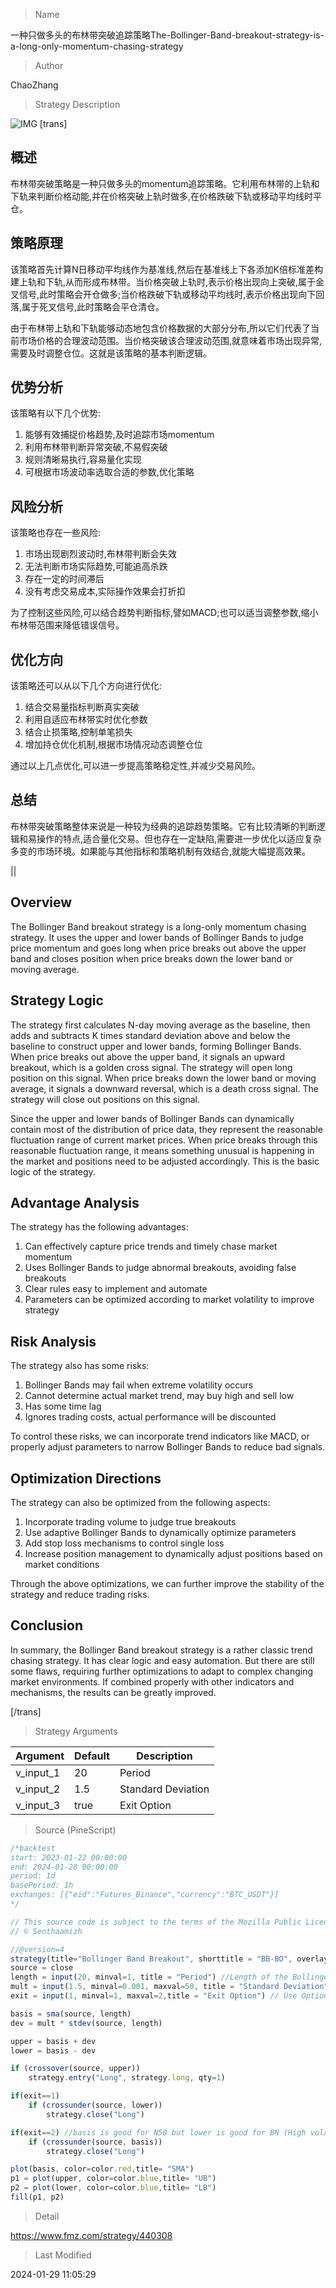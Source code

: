 
> Name

一种只做多头的布林带突破追踪策略The-Bollinger-Band-breakout-strategy-is-a-long-only-momentum-chasing-strategy

> Author

ChaoZhang

> Strategy Description

![IMG](https://www.fmz.com/upload/asset/d17c4a3eee3ae1ca2d.png)
[trans]

## 概述

布林带突破策略是一种只做多头的momentum追踪策略。它利用布林带的上轨和下轨来判断价格动能,并在价格突破上轨时做多,在价格跌破下轨或移动平均线时平仓。

## 策略原理

该策略首先计算N日移动平均线作为基准线,然后在基准线上下各添加K倍标准差构建上轨和下轨,从而形成布林带。当价格突破上轨时,表示价格出现向上突破,属于金叉信号,此时策略会开仓做多;当价格跌破下轨或移动平均线时,表示价格出现向下回落,属于死叉信号,此时策略会平仓清仓。

由于布林带上轨和下轨能够动态地包含价格数据的大部分分布,所以它们代表了当前市场价格的合理波动范围。当价格突破该合理波动范围,就意味着市场出现异常,需要及时调整仓位。这就是该策略的基本判断逻辑。

## 优势分析

该策略有以下几个优势:

1. 能够有效捕捉价格趋势,及时追踪市场momentum
2. 利用布林带判断异常突破,不易假突破
3. 规则清晰易执行,容易量化实现
4. 可根据市场波动率选取合适的参数,优化策略

## 风险分析 

该策略也存在一些风险:  

1. 市场出现剧烈波动时,布林带判断会失效
2. 无法判断市场实际趋势,可能追高杀跌
3. 存在一定的时间滞后
4. 没有考虑交易成本,实际操作效果会打折扣

为了控制这些风险,可以结合趋势判断指标,譬如MACD;也可以适当调整参数,缩小布林带范围来降低错误信号。

## 优化方向

该策略还可以从以下几个方向进行优化:

1. 结合交易量指标判断真实突破
2. 利用自适应布林带实时优化参数
3. 结合止损策略,控制单笔损失
4. 增加持仓优化机制,根据市场情况动态调整仓位

通过以上几点优化,可以进一步提高策略稳定性,并减少交易风险。

## 总结

布林带突破策略整体来说是一种较为经典的追踪趋势策略。它有比较清晰的判断逻辑和易操作的特点,适合量化交易。但也存在一定缺陷,需要进一步优化以适应复杂多变的市场环境。如果能与其他指标和策略机制有效结合,就能大幅提高效果。

||

## Overview

The Bollinger Band breakout strategy is a long-only momentum chasing strategy. It uses the upper and lower bands of Bollinger Bands to judge price momentum and goes long when price breaks out above the upper band and closes position when price breaks down the lower band or moving average.  

## Strategy Logic  

The strategy first calculates N-day moving average as the baseline, then adds and subtracts K times standard deviation above and below the baseline to construct upper and lower bands, forming Bollinger Bands. When price breaks out above the upper band, it signals an upward breakout, which is a golden cross signal. The strategy will open long position on this signal. When price breaks down the lower band or moving average, it signals a downward reversal, which is a death cross signal. The strategy will close out positions on this signal.

Since the upper and lower bands of Bollinger Bands can dynamically contain most of the distribution of price data, they represent the reasonable fluctuation range of current market prices. When price breaks through this reasonable fluctuation range, it means something unusual is happening in the market and positions need to be adjusted accordingly. This is the basic logic of the strategy.  

## Advantage Analysis

The strategy has the following advantages:

1. Can effectively capture price trends and timely chase market momentum  
2. Uses Bollinger Bands to judge abnormal breakouts, avoiding false breakouts
3. Clear rules easy to implement and automate
4. Parameters can be optimized according to market volatility to improve strategy

## Risk Analysis

The strategy also has some risks: 

1. Bollinger Bands may fail when extreme volatility occurs 
2. Cannot determine actual market trend, may buy high and sell low
3. Has some time lag
4. Ignores trading costs, actual performance will be discounted

To control these risks, we can incorporate trend indicators like MACD, or properly adjust parameters to narrow Bollinger Bands to reduce bad signals.  

## Optimization Directions 

The strategy can also be optimized from the following aspects:

1. Incorporate trading volume to judge true breakouts 
2. Use adaptive Bollinger Bands to dynamically optimize parameters
3. Add stop loss mechanisms to control single loss
4. Increase position management to dynamically adjust positions based on market conditions

Through the above optimizations, we can further improve the stability of the strategy and reduce trading risks.  

## Conclusion

In summary, the Bollinger Band breakout strategy is a rather classic trend chasing strategy. It has clear logic and easy automation. But there are still some flaws, requiring further optimizations to adapt to complex changing market environments. If combined properly with other indicators and mechanisms, the results can be greatly improved.

[/trans]

> Strategy Arguments



|Argument|Default|Description|
|----|----|----|
|v_input_1|20|Period|
|v_input_2|1.5|Standard Deviation|
|v_input_3|true|Exit Option|


> Source (PineScript)

``` javascript
/*backtest
start: 2023-01-22 00:00:00
end: 2024-01-28 00:00:00
period: 1d
basePeriod: 1h
exchanges: [{"eid":"Futures_Binance","currency":"BTC_USDT"}]
*/

// This source code is subject to the terms of the Mozilla Public License 2.0 at https://mozilla.org/MPL/2.0/
// © Senthaamizh

//@version=4
strategy(title="Bollinger Band Breakout", shorttitle = "BB-BO", overlay=true)
source = close
length = input(20, minval=1, title = "Period") //Length of the Bollinger Band 
mult = input(1.5, minval=0.001, maxval=50, title = "Standard Deviation") // Use 1.5 SD for 20 period MA; Use 2 SD for 10 period MA 
exit = input(1, minval=1, maxval=2,title = "Exit Option") // Use Option 1 to exit using lower band; Use Option 2 to exit using moving average

basis = sma(source, length)
dev = mult * stdev(source, length)

upper = basis + dev
lower = basis - dev

if (crossover(source, upper))
    strategy.entry("Long", strategy.long, qty=1)

if(exit==1)
    if (crossunder(source, lower))
        strategy.close("Long")

if(exit==2) //basis is good for N50 but lower is good for BN (High volatility)
    if (crossunder(source, basis))
        strategy.close("Long")

plot(basis, color=color.red,title= "SMA")
p1 = plot(upper, color=color.blue,title= "UB")
p2 = plot(lower, color=color.blue,title= "LB")
fill(p1, p2)

```

> Detail

https://www.fmz.com/strategy/440308

> Last Modified

2024-01-29 11:05:29
